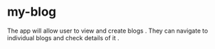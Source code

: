 # my-blog
The app will allow user to view and create blogs . They can navigate to individual blogs and check details of it .
